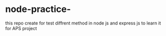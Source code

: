 # node-practice-

this repo create for test diffrent method in node js and express js to learn it for APS project